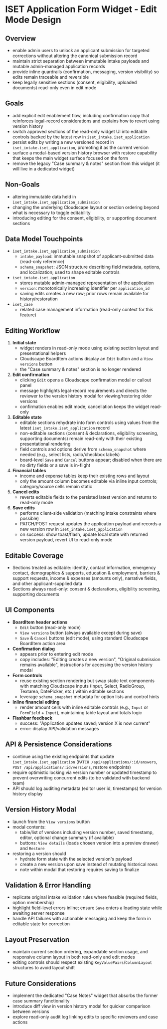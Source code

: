 # ISET Application Form Widget - Edit Mode Design

## Overview
- enable admin users to unlock an applicant submission for targeted corrections without altering the canonical submission record
- maintain strict separation between immutable intake payloads and mutable admin-managed application records
- provide inline guardrails (confirmation, messaging, version visibility) so edits remain traceable and reversible
- keep legally sensitive sections (consent, eligibility, uploaded documents) read-only even in edit mode

## Goals
- add explicit edit enablement flow, including confirmation copy that reinforces legal-record considerations and explains how to revert using version history
- switch approved sections of the read-only widget UI into editable controls backed by the latest row in `iset_intake.iset_application`
- persist edits by writing a new versioned record in `iset_intake.iset_application`, promoting it as the current version
- surface a modal-based version history browser with restore capability that keeps the main widget surface focused on the form
- remove the legacy "Case summary & notes" section from this widget (it will live in a dedicated widget)

## Non-Goals
- altering immutable data held in `iset_intake.iset_application_submission`
- changing the underlying Cloudscape layout or section ordering beyond what is necessary to toggle editability
- introducing editing for the consent, eligibility, or supporting document sections

## Data Model Touchpoints
- `iset_intake.iset_application_submission`
  - `intake_payload`: immutable snapshot of applicant-submitted data (read-only reference)
  - `schema_snapshot`: JSON structure describing field metadata, options, and localization; used to shape editable controls
- `iset_intake.iset_application`
  - stores mutable admin-managed representation of the application
  - `version`: monotonically increasing identifier per `application_id`
  - saving edits creates a new row; prior rows remain available for history/restoration
- `iset_case`
  - related case management information (read-only context for this feature)

## Editing Workflow
1. **Initial state**
   - widget renders in read-only mode using existing section layout and presentational helpers
   - Cloudscape BoardItem actions display an `Edit` button and a `View versions` button
   - the "Case summary & notes" section is no longer rendered
2. **Edit confirmation**
   - clicking `Edit` opens a Cloudscape confirmation modal or callout panel
   - message highlights legal-record requirements and directs the reviewer to the version history modal for viewing/restoring older versions
   - confirmation enables edit mode; cancellation keeps the widget read-only
3. **Editable state**
   - editable sections rehydrate into form controls using values from the latest `iset_intake.iset_application` record
   - non-editable sections (consent & declarations, eligibility screening, supporting documents) remain read-only with their existing presentational rendering
   - field controls and options derive from `schema_snapshot` where needed (e.g., select lists, radio/checkbox labels)
   - board-level `Save` and `Cancel` buttons appear; disabled when there are no dirty fields or a save is in-flight
4. **Financial tables**
   - income and expense tables keep their existing rows and layout
   - only the amount column becomes editable via inline input controls; category/source cells remain static
5. **Cancel edits**
   - reverts editable fields to the persisted latest version and returns to read-only mode
6. **Save edits**
   - performs client-side validation (matching intake constraints where possible)
   - PATCH/POST request updates the application payload and records a new version row in `iset_intake.iset_application`
   - on success: show toast/flash, update local state with returned version payload, revert UI to read-only mode

## Editable Coverage
- Sections treated as editable: identity, contact information, emergency contact, demographics & supports, education & employment, barriers & support requests, income & expenses (amounts only), narrative fields, and other applicant-supplied data
- Sections always read-only: consent & declarations, eligibility screening, supporting documents

## UI Components
- **BoardItem header actions**
  - `Edit` button (read-only mode)
  - `View versions` button (always available except during save)
  - `Save` & `Cancel` buttons (edit mode), using standard Cloudscape BoardItem action area
- **Confirmation dialog**
  - appears prior to entering edit mode
  - copy includes: "Editing creates a new version", "Original submission remains available", instructions for accessing the version history modal
- **Form controls**
  - reuse existing section rendering but swap static text components with matching Cloudscape inputs (Input, Select, RadioGroup, Textarea, DatePicker, etc.) within editable sections
  - leverage `schema_snapshot` metadata for option lists and control hints
- **Inline financial editing**
  - render amount cells with inline editable controls (e.g., `Input` or `FormField` + `Input`), maintaining table layout and totals logic
- **Flashbar feedback**
  - success: "Application updates saved; version X is now current"
  - error: display API/validation messages

## API & Persistence Considerations
- continue using the existing endpoints that update `iset_intake.iset_application` (`PATCH /api/applications/:id/answers`, `POST /api/applications/:id/versions`, restore endpoints)
- require optimistic locking via version number or updated timestamp to prevent overwriting concurrent edits (to be validated with backend team)
- API should log auditing metadata (editor user id, timestamps) for version history display

## Version History Modal
- launch from the `View versions` button
- modal contents:
  - table/list of versions including version number, saved timestamp, editor, optional change summary (if available)
  - buttons: `View details` (loads chosen version into a preview drawer) and `Restore`
- restoring a version should
  - hydrate form state with the selected version's payload
  - create a new version upon save instead of mutating historical rows
  - note within modal that restoring requires saving to finalize

## Validation & Error Handling
- replicate original intake validation rules where feasible (required fields, option membership)
- highlight field-level errors inline; ensure `Save` enters a loading state while awaiting server response
- handle API failures with actionable messaging and keep the form in editable state for correction

## Layout Preservation
- maintain current section ordering, expandable section usage, and responsive column layout in both read-only and edit modes
- editing controls should respect existing `KeyValuePairs`/`ColumnLayout` structures to avoid layout shift

## Future Considerations
- implement the dedicated "Case Notes" widget that absorbs the former case summary functionality
- introduce diff view in version history modal for quicker comparison between versions
- explore read-only audit log linking edits to specific reviewers and case actions

